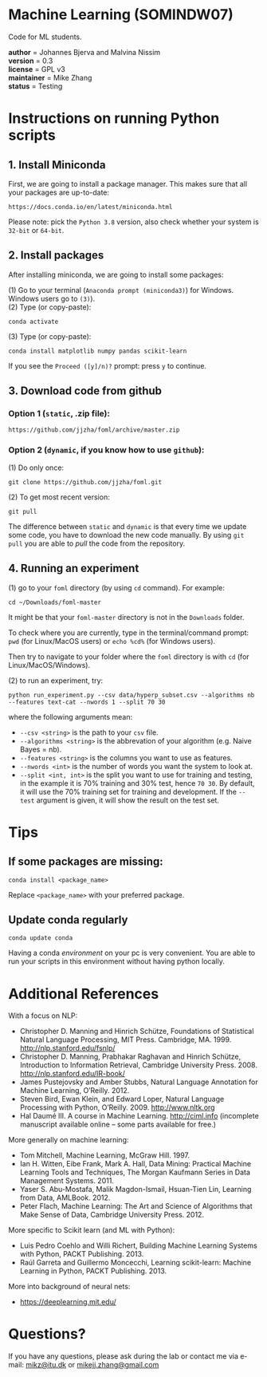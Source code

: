 # Machine Learning (SOMINDW07)

Code for ML students.

__author__ = Johannes Bjerva and Malvina Nissim  
__version__ = 0.3  
__license__ = GPL v3  
__maintainer__ = Mike Zhang  
__status__ = Testing

# Instructions on running Python scripts
## 1. Install Miniconda

First, we are going to install a package manager. This makes sure that all your packages are up-to-date:

    https://docs.conda.io/en/latest/miniconda.html    
    
Please note: pick the `Python 3.8` version, also check whether your system is `32-bit` or `64-bit`.  

## 2. Install packages

After installing miniconda, we are going to install some packages:  

(1)  Go to your terminal (`Anaconda prompt (miniconda3)`) for Windows. Windows users go to `(3)`).  
(2) Type (or copy-paste):

    conda activate  

(3) Type (or copy-paste):

    conda install matplotlib numpy pandas scikit-learn  
    
If you see the `Proceed ([y]/n)?` prompt: press `y` to continue.

## 3. Download code from github

### Option 1 (`static`, .zip file):  
    https://github.com/jjzha/foml/archive/master.zip  

### Option 2 (`dynamic`, if you know how to use `github`):  
(1) Do only once:  

    git clone https://github.com/jjzha/foml.git  

(2) To get most recent version:  

    git pull

The difference between `static` and `dynamic` is that every time we update some code, you have to download the new code manually. By using `git pull` you are able to *pull* the code from the repository.

## 4. Running an experiment

(1) go to your `foml` directory (by using `cd` command). For example:  

    cd ~/Downloads/foml-master
   
It might be that your `foml-master` directory is not in the `Downloads` folder. 

To check where you are currently, type in the terminal/command prompt: `pwd` (for Linux/MacOS users) or `echo %cd%` (for Windows users). 

Then try to navigate to your folder where the `foml` directory is with `cd` (for Linux/MacOS/Windows).

(2) to run an experiment, try:  
    
    python run_experiment.py --csv data/hyperp_subset.csv --algorithms nb --features text-cat --nwords 1 --split 70 30

where the following arguments mean:
- `--csv <string>` is the path to your `csv` file.
- `--algorithms <string>` is the abbrevation of your algorithm (e.g. Naive Bayes = nb).
- `--features <string>` is the columns you want to use as features.
- `--nwords <int>` is the number of words you want the system to look at.
- `--split <int, int>` is the split you want to use for training and testing, in the example it is 70% training and 30% test, hence `70 30`.
By default, it will use the 70% training set for training and development. If the `--test` argument is given, it will show the result on the test set.

# Tips
##  If some packages are missing:  

    conda install <package_name>  

Replace `<package_name>` with your preferred package.

## Update conda regularly

    conda update conda

Having a conda *environment* on your pc is very convenient. You are able to run your scripts in this environment without having python locally.

# Additional References

With a focus on NLP:  

- Christopher D. Manning and Hinrich Schütze, Foundations of Statistical Natural Language Processing, MIT Press. Cambridge, MA. 1999. http://nlp.stanford.edu/fsnlp/
- Christopher D. Manning, Prabhakar Raghavan and Hinrich Schütze, Introduction to Information Retrieval, Cambridge University Press. 2008. http://nlp.stanford.edu/IR-book/
- James Pustejovsky and Amber Stubbs, Natural Language Annotation for Machine Learning, O’Reilly. 2012.
- Steven Bird, Ewan Klein, and Edward Loper, Natural Language Processing with Python, O’Reilly. 2009. http://www.nltk.org
- Hal Daumé III. A course in Machine Learning. http://ciml.info (incomplete manuscript available online – some parts available for free.)

More generally on machine learning:  

- Tom Mitchell, Machine Learning, McGraw Hill. 1997.
- Ian H. Witten, Eibe Frank, Mark A. Hall, Data Mining: Practical Machine Learning Tools and Techniques, The Morgan Kaufmann Series in Data Management Systems. 2011.
- Yaser S. Abu-Mostafa, Malik Magdon-Ismail, Hsuan-Tien Lin, Learning from Data, AMLBook. 2012.
- Peter Flach, Machine Learning: The Art and Science of Algorithms that Make Sense of Data, Cambridge University Press. 2012.

More specific to Scikit learn (and ML with Python):  

- Luis Pedro Coehlo and Willi Richert, Building Machine Learning Systems with Python, PACKT Publishing. 2013.
- Raúl Garreta and Guillermo Moncecchi, Learning scikit-learn: Machine Learning in Python, PACKT Publishing. 2013.

More into background of neural nets:

- https://deeplearning.mit.edu/

# Questions?

If you have any questions, please ask during the lab or contact me via e-mail:
    mikz@itu.dk or mikejj.zhang@gmail.com
